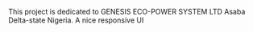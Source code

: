 This project is dedicated to  GENESIS ECO-POWER SYSTEM LTD Asaba Delta-state Nigeria. A nice responsive UI
